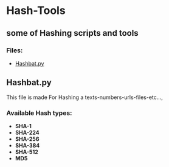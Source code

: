 # Hash-Tools
some of Hashing scripts and tools 
-----

### Files: 
  - [Hashbat.py](http://example.com)
 
 
## Hashbat.py

This file is made For Hashing a texts-numbers-urls-files-etc...,

### Available Hash types: 
  - **SHA-1**
  - **SHA-224**
  - **SHA-256**
  - **SHA-384**
  - **SHA-512**
  - **MD5** 
